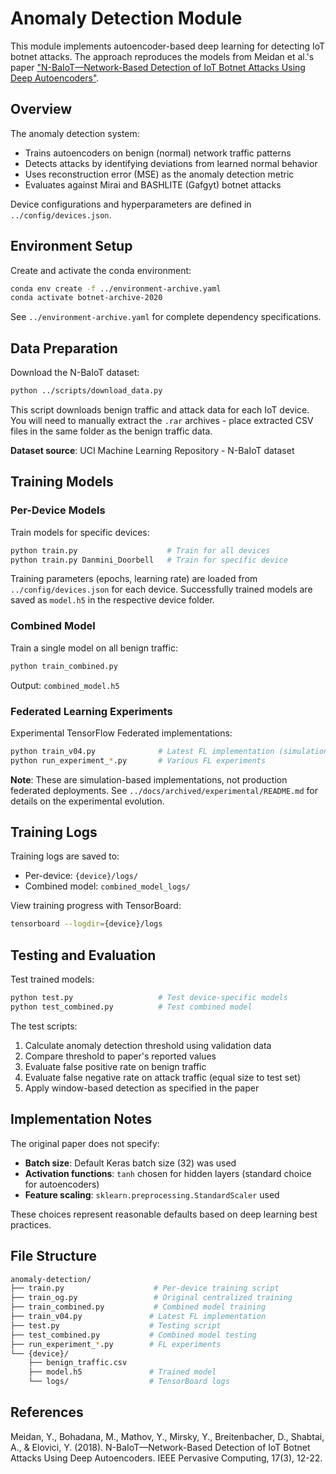 # Anomaly Detection Module

This module implements autoencoder-based deep learning for detecting IoT botnet attacks. The approach reproduces the models from Meidan et al.'s paper ["N-BaIoT—Network-Based Detection of IoT Botnet Attacks Using Deep Autoencoders"](https://arxiv.org/pdf/1805.03409.pdf).

## Overview

The anomaly detection system:

- Trains autoencoders on benign (normal) network traffic patterns
- Detects attacks by identifying deviations from learned normal behavior
- Uses reconstruction error (MSE) as the anomaly detection metric
- Evaluates against Mirai and BASHLITE (Gafgyt) botnet attacks

Device configurations and hyperparameters are defined in `../config/devices.json`.

## Environment Setup

Create and activate the conda environment:

```bash
conda env create -f ../environment-archive.yaml
conda activate botnet-archive-2020
```

See `../environment-archive.yaml` for complete dependency specifications.

## Data Preparation

Download the N-BaIoT dataset:

```bash
python ../scripts/download_data.py
```

This script downloads benign traffic and attack data for each IoT device. You will need to manually extract the `.rar` archives - place extracted CSV files in the same folder as the benign traffic data.

**Dataset source**: UCI Machine Learning Repository - N-BaIoT dataset

## Training Models

### Per-Device Models

Train models for specific devices:

```bash
python train.py                    # Train for all devices
python train.py Danmini_Doorbell   # Train for specific device
```

Training parameters (epochs, learning rate) are loaded from `../config/devices.json` for each device. Successfully trained models are saved as `model.h5` in the respective device folder.

### Combined Model

Train a single model on all benign traffic:

```bash
python train_combined.py
```

Output: `combined_model.h5`

### Federated Learning Experiments

Experimental TensorFlow Federated implementations:

```bash
python train_v04.py              # Latest FL implementation (simulation)
python run_experiment_*.py       # Various FL experiments
```

**Note**: These are simulation-based implementations, not production federated deployments. See `../docs/archived/experimental/README.md` for details on the experimental evolution.

## Training Logs

Training logs are saved to:

- Per-device: `{device}/logs/`
- Combined model: `combined_model_logs/`

View training progress with TensorBoard:

```bash
tensorboard --logdir={device}/logs
```

## Testing and Evaluation

Test trained models:

```bash
python test.py                   # Test device-specific models
python test_combined.py          # Test combined model
```

The test scripts:

1. Calculate anomaly detection threshold using validation data
2. Compare threshold to paper's reported values
3. Evaluate false positive rate on benign traffic
4. Evaluate false negative rate on attack traffic (equal size to test set)
5. Apply window-based detection as specified in the paper

## Implementation Notes

The original paper does not specify:

- **Batch size**: Default Keras batch size (32) was used
- **Activation functions**: `tanh` chosen for hidden layers (standard choice for autoencoders)
- **Feature scaling**: `sklearn.preprocessing.StandardScaler` used

These choices represent reasonable defaults based on deep learning best practices.

## File Structure

```bash
anomaly-detection/
├── train.py                    # Per-device training script
├── train_og.py                 # Original centralized training
├── train_combined.py           # Combined model training
├── train_v04.py               # Latest FL implementation
├── test.py                    # Testing script
├── test_combined.py           # Combined model testing
├── run_experiment_*.py        # FL experiments
└── {device}/
    ├── benign_traffic.csv
    ├── model.h5               # Trained model
    └── logs/                  # TensorBoard logs
```

## References

Meidan, Y., Bohadana, M., Mathov, Y., Mirsky, Y., Breitenbacher, D., Shabtai, A., & Elovici, Y. (2018). N-BaIoT—Network-Based Detection of IoT Botnet Attacks Using Deep Autoencoders. IEEE Pervasive Computing, 17(3), 12-22.
